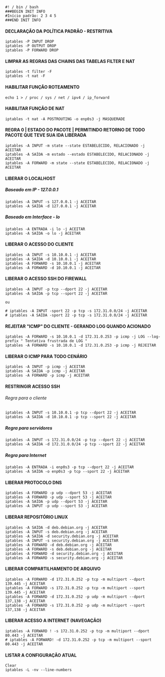 ```
#! / bin / bash
###BEGIN INIT INFO
#Início padrão: 2 3 4 5
###END INIT INFO
```
#### DECLARAÇÃO DA POLÍTICA PADRÃO - RESTRITIVA
```
iptables -P INPUT DROP
iptables -P OUTPUT DROP
iptables -P FORWARD DROP
```
#### LIMPAR AS REGRAS DAS CHAINS DAS TABELAS FILTER E NAT
```
iptables -t filter -F
iptables -t nat -F
```
#### HABILITAR FUNÇÃO ROTEAMENTO
```
echo 1 > / proc / sys / net / ipv4 / ip_forward
```
#### HABILITAR FUNÇÃO DE NAT
```
iptables -t nat -A POSTROUTING -o enp0s3 -j MASQUERADE
```
#### REGRA 0 | ESTADO DO PACOTE | PERMITINDO RETORNO DE TODO PACOTE QUE TEVE SUA IDA LIBERADA
```
iptables -A INPUT -m state --state ESTABELECIDO, RELACIONADO -j ACEITAR
iptables -A SAÍDA -m estado --estado ESTABELECIDO, RELACIONADO -j ACEITAR
iptables -A FORWARD -m state --state ESTABELECIDO, RELACIONADO -j ACEITAR
```
#### LIBERAR O LOCALHOST
##### Baseado em IP - 127.0.0.1
```
iptables -A INPUT -s 127.0.0.1 -j ACEITAR
iptables -A SAÍDA -d 127.0.0.1 -j ACEITAR
```
##### Baseado em Interface - lo
```
iptables -A ENTRADA -i lo -j ACEITAR
iptables -A SAÍDA -o lo -j ACEITAR
```
#### LIBERAR O ACESSO DO CLIENTE 
```
iptables -A INPUT -s 10.10.0.1 -j ACEITAR
iptables -A SAÍDA -d 10.10.0.1 -j ACEITAR
iptables -A FORWARD -s 10.10.0.1 -j ACEITAR
iptables -A FORWARD -d 10.10.0.1 -j ACEITAR
```
#### LIBERAR O ACESSO SSH DO FIREWALL
```
iptables -A INPUT -p tcp --dport 22 -j ACEITAR
iptables -A SAÍDA -p tcp --sport 22 -j ACEITAR

ou

# iptables -A INPUT -sport 22 -p tcp -s 172.31.0.0/24 -j ACEITAR
# iptables -A SAÍDA -sport 22 -p tcp -s 172.31.0.0/24 -j ACEITAR
```
#### REJEITAR "ICMP" DO CLIENTE - GERANDO LOG QUANDO ACIONADO
```
iptables -A FORWARD -s 10.10.0.1 -d 172.31.0.253 -p icmp -j LOG --log-prefix " Tentativa frustrada de LOG "
iptables -A FORWARD -s 10.10.0.1 -d 172.31.0.253 -p icmp -j REJEITAR
```
#### LIBERAR O ICMP PARA TODO CENÁRIO
```
iptables -A INPUT -p icmp -j ACEITAR
iptables -A SAÍDA -p icmp -j ACEITAR
iptables -A FORWARD -p icmp -j ACEITAR
```
#### RESTRINGIR ACESSO SSH 
###### Regra para o cliente
```
iptables -A INPUT -s 10.10.0.1 -p tcp --dport 22 -j ACEITAR
iptables -A SAÍDA -d 10.10.0.1 -p tcp --sport 22 -j ACEITAR
```
##### Regra para servidores
```
iptables -A INPUT -s 172.31.0.0/24 -p tcp --dport 22 -j ACEITAR
iptables -A SAÍDA -d 172.31.0.0/24 -p tcp --sport 22 -j ACEITAR
```
##### Regra para Internet
```
iptables -A ENTRADA -i enp0s3 -p tcp --dport 22 -j ACEITAR
iptables -A SAÍDA -o enp0s3 -p tcp --sport 22 -j ACEITAR
```

#### LIBERAR PROTOCOLO DNS
```
iptables -A FORWARD -p udp --dport 53 -j ACEITAR
iptables -A FORWARD -p udp --sport 53 -j ACEITAR
iptables -A SAÍDA -p udp --dport 53 -j ACEITAR
iptables -A INPUT -p udp --sport 53 -j ACEITAR
```
#### LIBERAR REPOSITÓRIO LINUX
```
iptables -A SAÍDA -d deb.debian.org -j ACEITAR
iptables -A INPUT -s deb.debian.org -j ACEITAR
iptables -A SAÍDA -d security.debian.org -j ACEITAR
iptables -A INPUT -s security.debian.org -j ACEITAR
iptables -A FORWARD -d deb.debian.org -j ACEITAR
iptables -A FORWARD -s deb.debian.org -j ACEITAR
iptables -A FORWARD -d security.debian.org -j ACEITAR
iptables -A FORWARD -s security.debian.org -j ACEITAR
```
#### LIBERAR COMPARTILHAMENTO DE ARQUIVO
```
iptables -A FORWARD -d 172.31.0.252 -p tcp -m multiport --dport 139.445 -j ACEITAR
iptables -A FORWARD -s 172.31.0.252 -p tcp -m multiport --sport 139.445 -j ACEITAR
iptables -A FORWARD -d 172.31.0.252 -p udp -m multiport --dport 137,138 -j ACEITAR
iptables -A FORWARD -s 172.31.0.252 -p udp -m multiport --sport 137,138 -j ACEITAR
```
#### LIBERAR ACESSO A INTERNET (NAVEGAÇÃO)
```
iptables -A FORWARD ! -s 172.31.0.252 -p tcp -m multiport --dport 80.443 -j ACEITAR
# iptables -A FORWARD! -d 172.31.0.252 -p tcp -m multiport --sport 80.443 -j ACEITAR
```
#### LISTAR A CONFIGURAÇÃO ATUAL
```
Clear
iptables -L -nv --line-numbers
```
